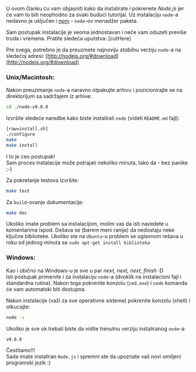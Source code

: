 U ovom članku ću vam objasniti kako da instalirate i pokrenete _Node.js_ jer će vam to biti neophodno za svaki budući tutorijal. Uz instalaciju `node`-a nedavno je uključen i [npm](http://npmjs.org/) - `node`-ov menadžer paketa.

Sam postupak instalacije je veoma jednostavan i neće vam oduzeti previše truda i vremena. Pratite sledeća uputstva:
[cutHere]

Pre svega, potrebno je da preuzmete najnoviju _stabilnu_ verziju `node`-a na sledećoj adresi: [http://nodejs.org/#download](http://nodejs.org/#download)

### Unix/Macintosh:

Nakon preuzimanje `node`-a naravno otpakujte arhivu i pozicionirajte se na direktorijum sa sadržajem iz arhive:

```bash
cd ./node-v0.8.0
```
Izvršite sledeće naredbe kako biste instalirali `node` (videti `README.md` fajl):

```bash
[raw=install.sh]
./configure
make
make install
```
I to je ceo postupak!  
Sam proces instalacije može potrajati nekoliko minuta, tako da - bez panike ;-)

Za pokretanje testova izvršite:

```bash
make test
```

Za `build`-ovanje dokumentacije:

```bash
make doc
```

Ukoliko imate problem sa instalacijom, molim vas da isti navedete u komentarima ispod. Dešava se (barem meni ranije) da nedostaju neke ključne biblioteke. Ukoliko ste na `Ubuntu`-u problem se uglavnom rešava u roku od jednog minuta sa `sudo apt-get install biblioteka`


### Windows:

Kao i obično na Windows-u je sve u par _next, next, next, finish_ :D  
Isti postupak primenite i za instalaciju `node`-a (dvoklik na instalacioni fajl i standardna rutina). Nakon toga pokrenite konzolu (`cmd.exe`) i `node` komanda će vam automatski biti dostupna.

Nakon instalacije (važi za sve operativne sisteme) pokrenite konzolu (shell) i otkucajte:

```bash
node -v
```

Ukoliko je sve ok trebali biste da vidite trenutnu verziju instaliranog `node`-a:

```
v0.8.0
```

Čestitamo!!!  
Sada imate instaliran `Node.js` i spremni ste da upoznate vaš novi omiljeni programski jezik :)